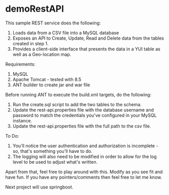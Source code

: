 # demoRestAPI
 
This sample REST service does the following:
1. Loads data from a CSV file into a MySQL database
2. Exposes an API to Create, Update, Read and Delete data from the tables created in step 1.
3. Provides a client-side interface that presents the data in a YUI table as well as a Geo-location map.

Requirements:
1. MySQL
2. Apache Tomcat - tested with 8.5
3. ANT builder to create jar and war file

Before running ANT to execute the build.xml targets, do the following:
1. Run the create.sql script to add the two tables to the schema.
2. Update the rest-api.properties file with the database username and password to match the credentials you've configured in your MySQL instance.
3. Update the rest-api.properties file with the full path to the csv file.

To Do:
1. You'll notice the user authentication and authorization is incomplete - so, that's something you'll have to do.
2. The logging will also need to be modified in order to allow for the log level to be used to adjust what's written.

Apart from that, feel free to play around with this. Modify as you see fit and have fun.
If you have any pointers/comments then feel free to let me know.

Next project will use springboot.
